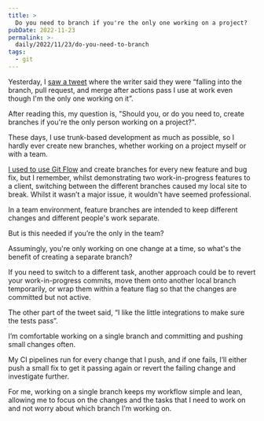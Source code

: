 ```yaml
---
title: >
  Do you need to branch if you're the only one working on a project?
pubDate: 2022-11-23
permalink: >-
  daily/2022/11/23/do-you-need-to-branch
tags:
  - git
---
```


Yesterday, I [saw a tweet](https://twitter.com/scottkeckwarren/status/1594752744165847040) where the writer said they were “falling into the branch, pull request, and merge after actions pass I use at work even though I'm the only one working on it”.

After reading this, my question is, "Should you, or do you need to, create branches if you're the only person working on a project?".

These days, I use trunk-based development as much as possible, so I hardly ever create new branches, whether working on a project myself or with a team.

[I used to use Git Flow]({{site.url}}/presentations/git-flow) and create branches for every new feature and bug fix, but I remember, whilst demonstrating two work-in-progress features to a client, switching between the different branches caused my local site to break. Whilst it wasn’t a major issue, it wouldn't have seemed professional.

In a team environment, feature branches are intended to keep different changes and different people's work separate.

But is this needed if you’re the only in the team?

Assumingly, you're only working on one change at a time, so what's the benefit of creating a separate branch?

If you need to switch to a different task, another approach could be to revert your work-in-progress commits, move them onto another local branch temporarily, or wrap them within a feature flag so that the changes are committed but not active.

The other part of the tweet said, “I like the little integrations to make sure the tests pass”.

I’m comfortable working on a single branch and committing and pushing small changes often.

My CI pipelines run for every change that I push, and if one fails, I’ll either push a small fix to get it passing again or revert the failing change and investigate further.

For me, working on a single branch keeps my workflow simple and lean, allowing me to focus on the changes and the tasks that I need to work on and not worry about which branch I’m working on.
